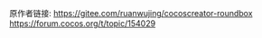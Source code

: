 原作者链接: 
https://gitee.com/ruanwujing/cocoscreator-roundbox   
https://forum.cocos.org/t/topic/154029  